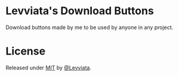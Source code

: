 # Levviata's Download Buttons
Download buttons made by me to be used by anyone in any project.

# License
Released under [MIT](https://github.com/Levviata/levviatasMinecraftDownloadButton/blob/main/LICENSE) by [@Levviata](https://github.com/Levviata).
